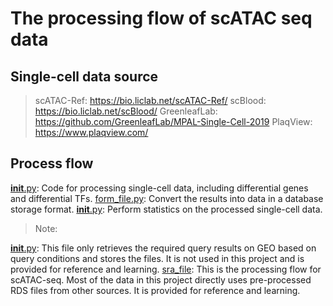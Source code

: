 # The processing flow of scATAC seq data

## Single-cell data source

> scATAC-Ref: https://bio.liclab.net/scATAC-Ref/
> scBlood: https://bio.liclab.net/scBlood/
> GreenleafLab: https://github.com/GreenleafLab/MPAL-Single-Cell-2019
> PlaqView: https://www.plaqview.com/

## Process flow

[__init__.py](SnapATAC2/__init__.py): Code for processing single-cell data, including differential genes and differential TFs.
[form_file.py](SnapATAC2/_form_file_.py): Convert the results into data in a database storage format.
[__init__.py](process/__init__.py): Perform statistics on the processed single-cell data.

> Note:

[__init__.py](__init__.py): This file only retrieves the required query results on GEO based on query conditions and stores the files. It is not used in this project and is provided for reference and learning.
[sra_file](sra_file): This is the processing flow for scATAC-seq. Most of the data in this project directly uses pre-processed RDS files from other sources. It is provided for reference and learning.

